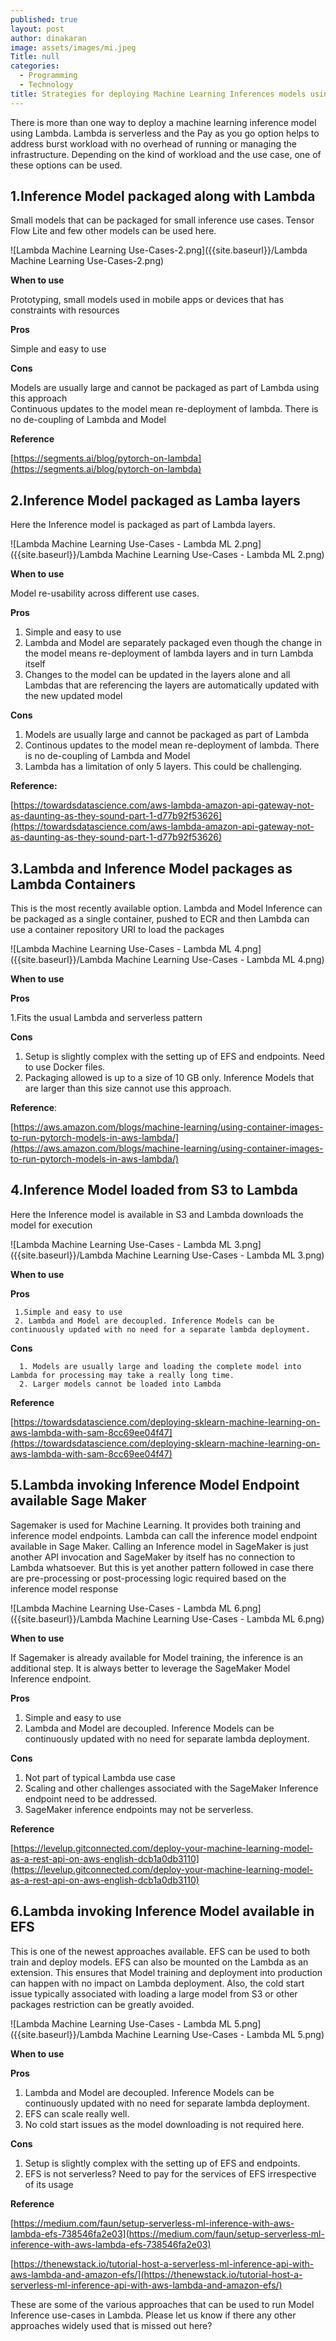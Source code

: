 ```yaml
---
published: true
layout: post
author: dinakaran
image: assets/images/mi.jpeg
Title: null
categories:
  - Programming
  - Technology
title: Strategies for deploying Machine Learning Inferences models using Lambda
---
```


There is more than one way to deploy a machine learning inference model using Lambda. Lambda is serverless and the Pay as you go option helps to address burst workload with no overhead of running or managing the infrastructure. Depending on the kind of workload and the use case, one of these options can be used.

## 1.Inference Model packaged along with Lambda

Small models that can be packaged for small inference use cases. Tensor Flow Lite and few other models can be used here. 


![Lambda Machine Learning Use-Cases-2.png]({{site.baseurl}}/Lambda Machine Learning Use-Cases-2.png)


**When to use**

Prototyping, small models used in mobile apps or devices that has constraints with resources  

**Pros**

Simple and easy to use

**Cons**

Models are usually large and cannot be packaged as part of Lambda using this approach  
Continuous updates to the model mean re-deployment of lambda. There is no de-coupling of Lambda and Model 

**Reference**

[https://segments.ai/blog/pytorch-on-lambda](https://segments.ai/blog/pytorch-on-lambda)


## 2.Inference Model packaged as Lamba layers

Here the Inference model is packaged as part of  Lambda layers.  

![Lambda Machine Learning Use-Cases -  Lambda ML 2.png]({{site.baseurl}}/Lambda Machine Learning Use-Cases -  Lambda ML 2.png)


**When to use**

Model re-usability across different use cases. 

**Pros**

1. Simple and easy to use
1. Lambda and Model are separately packaged even though the change in the model means re-deployment of lambda layers and in turn Lambda itself
1. Changes to the model can be updated in the layers alone and all Lambdas that are referencing the layers are automatically updated with the new updated model


**Cons**

1. Models are usually large and cannot be packaged as part of Lambda
1. Continous updates to the model mean re-deployment of lambda. There is no de-coupling of Lambda and Model 
1. Lambda has a limitation of only 5 layers. This could be challenging.
 

**Reference:**

[https://towardsdatascience.com/aws-lambda-amazon-api-gateway-not-as-daunting-as-they-sound-part-1-d77b92f53626](https://towardsdatascience.com/aws-lambda-amazon-api-gateway-not-as-daunting-as-they-sound-part-1-d77b92f53626)


## 3.Lambda and Inference Model packages as Lambda Containers


This is the most recently available option. Lambda and Model Inference can be packaged as a single container, pushed to ECR and then Lambda can use a container repository URI to load the packages 

![Lambda Machine Learning Use-Cases - Lambda ML 4.png]({{site.baseurl}}/Lambda Machine Learning Use-Cases - Lambda ML 4.png)



**When to use**

**Pros**
     
1.Fits the usual Lambda and serverless pattern 

**Cons**

    
1. Setup is slightly complex with the setting up of EFS and endpoints. Need to use Docker files. 
1. Packaging allowed is up to a size of 10 GB only. Inference Models that are larger than this size cannot use this approach.


**Reference**: 

[https://aws.amazon.com/blogs/machine-learning/using-container-images-to-run-pytorch-models-in-aws-lambda/](https://aws.amazon.com/blogs/machine-learning/using-container-images-to-run-pytorch-models-in-aws-lambda/)




## 4.Inference Model loaded from S3 to Lambda

Here the Inference model is available in S3 and Lambda downloads the model for execution 

![Lambda Machine Learning Use-Cases -  Lambda ML 3.png]({{site.baseurl}}/Lambda Machine Learning Use-Cases -  Lambda ML 3.png)


**When to use**

**Pros**

     1.Simple and easy to use
     2. Lambda and Model are decoupled. Inference Models can be continuously updated with no need for a separate lambda deployment. 

**Cons**

      1. Models are usually large and loading the complete model into Lambda for processing may take a really long time. 
      2. Larger models cannot be loaded into Lambda 

**Reference** 

[https://towardsdatascience.com/deploying-sklearn-machine-learning-on-aws-lambda-with-sam-8cc69ee04f47](https://towardsdatascience.com/deploying-sklearn-machine-learning-on-aws-lambda-with-sam-8cc69ee04f47)


## 5.Lambda invoking Inference Model Endpoint available  Sage Maker

Sagemaker is used for Machine Learning. It provides both training and inference model endpoints. Lambda can call the inference model endpoint available in Sage Maker. Calling an Inference model in SageMaker is just another API invocation and SageMaker by itself has no connection to Lambda whatsoever. But this is yet another pattern followed in case there are pre-processing or post-processing logic required based on the inference model response  

![Lambda Machine Learning Use-Cases - Lambda ML 6.png]({{site.baseurl}}/Lambda Machine Learning Use-Cases - Lambda ML 6.png)


**When to use** 

If Sagemaker is already available for Model training, the inference is an additional step. It is always better to leverage the SageMaker Model Inference endpoint. 


**Pros**

1. Simple and easy to use
1. Lambda and Model are decoupled. Inference Models can be continuously updated with no need for separate lambda deployment.


**Cons**

1. Not part of typical Lambda use case
1.  Scaling and other challenges associated with the SageMaker Inference endpoint need to be   addressed. 
1.  SageMaker inference endpoints may not be serverless.


**Reference** 

[https://levelup.gitconnected.com/deploy-your-machine-learning-model-as-a-rest-api-on-aws-english-dcb1a0db3110](https://levelup.gitconnected.com/deploy-your-machine-learning-model-as-a-rest-api-on-aws-english-dcb1a0db3110)
 

## 6.Lambda invoking Inference Model available in EFS

This is one of the newest approaches available. EFS can be used to both train and deploy models. EFS can also be mounted on the Lambda as an extension. This ensures that Model training and deployment into production can happen with no impact on Lambda deployment. Also, the cold start issue typically associated with loading a large model from S3 or other packages restriction can be greatly avoided. 

![Lambda Machine Learning Use-Cases -  Lambda ML 5.png]({{site.baseurl}}/Lambda Machine Learning Use-Cases -  Lambda ML 5.png)

**When to use**

**Pros**

1. Lambda and Model are decoupled. Inference Models can be continuously updated with no need for separate lambda deployment. 
1. EFS can scale really well. 
1. No cold start issues as the model downloading is not required here.
 
      
**Cons**
    
1. Setup is slightly complex with the setting up of EFS and endpoints. 
1. EFS is not serverless? Need to pay for the services of EFS  irrespective of its usage
 

**Reference**

[https://medium.com/faun/setup-serverless-ml-inference-with-aws-lambda-efs-738546fa2e03](https://medium.com/faun/setup-serverless-ml-inference-with-aws-lambda-efs-738546fa2e03)

[https://thenewstack.io/tutorial-host-a-serverless-ml-inference-api-with-aws-lambda-and-amazon-efs/](https://thenewstack.io/tutorial-host-a-serverless-ml-inference-api-with-aws-lambda-and-amazon-efs/)


These are some of the various approaches that can be used to run Model Inference use-cases in Lambda. Please let us know if there any other approaches widely used that is missed out here?
